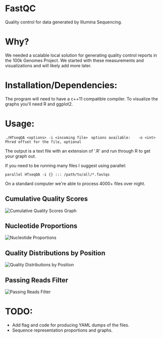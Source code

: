 FastQC
=======
Quality control for data generated by Illumina Sequencing. 

Why?
=======
We needed a scalable local solution for generating quality control reports in the 100k Genomes Project.
We started with these measurements and visualizations and will likely add more later.

Installation/Dependencies:
==========================
The program will need to have a c++11 compatible compiler. To visualize the graphs you'll need R and ggplot2. 

Usage:
=======

`./HTseqQA <options> -i <incoming file> `
`options available:`
`   -o <int>`
`       Phred offset for the file, optional `

The output is a text file with an extension of '.R' and run through R to get your graph out.

If you need to be running many files I suggest using parallel:

`parallel HTseqQA -i {} ::: /path/to/all/*.fastqs`

On a standard computer we're able to process 4000+ files over night. 

Cumulative Quality Scores
--------------------------
![Cumulative Quality Scores Graph](https://github.com/dylanstorey/HTseqQA/blob/master/documentation/C1ln3SF_NIcont_1.cqs.png)

Nucleotide Proportions
---------------------------
![Nucleotide Proportions](https://github.com/dylanstorey/HTseqQA/blob/master/documentation/C1ln3SF_NIcont_1.ntd.png)

Quality Distributions by Position
----------------------------------
![Quality Distributions by Position](https://github.com/dylanstorey/HTseqQA/blob/master/documentation/C1ln3SF_NIcont_1.qbp.png)

Passing Reads Filter
--------------------
![Passing Reads Filter](https://github.com/dylanstorey/HTseqQA/blob/master/documentation/C1ln3SF_NIcont_1.prf.png)


TODO:
======
- Add flag and code for producing YAML dumps of the files.
- Sequence representation proportions and graphs.

